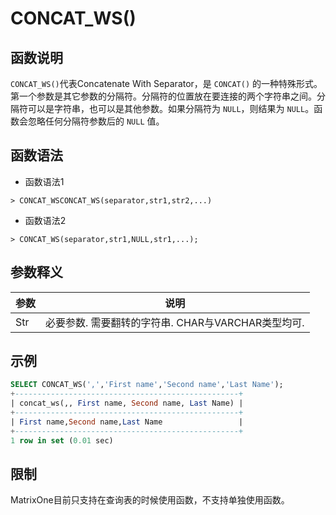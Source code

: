 # **CONCAT_WS()**

## **函数说明**

``CONCAT_WS()``代表Concatenate With Separator，是 ``CONCAT()`` 的一种特殊形式。第一个参数是其它参数的分隔符。分隔符的位置放在要连接的两个字符串之间。分隔符可以是字符串，也可以是其他参数。如果分隔符为 ``NULL``，则结果为 ``NULL``。函数会忽略任何分隔符参数后的 ``NULL`` 值。

## **函数语法**

- 函数语法1

```
> CONCAT_WSCONCAT_WS(separator,str1,str2,...)
```

- 函数语法2

```
> CONCAT_WS(separator,str1,NULL,str1,...);
```

## **参数释义**

|  参数   | 说明  |
|  ----  | ----  |
| Str | 必要参数. 需要翻转的字符串. CHAR与VARCHAR类型均可. |

## **示例**

```SQL
SELECT CONCAT_WS(',','First name','Second name','Last Name');
+--------------------------------------------------+
| concat_ws(,, First name, Second name, Last Name) |
+--------------------------------------------------+
| First name,Second name,Last Name                 |
+--------------------------------------------------+
1 row in set (0.01 sec)
```

## **限制**

MatrixOne目前只支持在查询表的时候使用函数，不支持单独使用函数。
